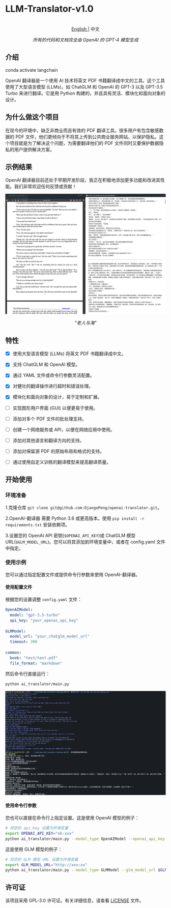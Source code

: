 # LLM-Translator-v1.0

<p align="center">
    <br> <a href="README.md"> English </a> | 中文
</p>
<p align="center">
    <em>所有的代码和文档完全由 OpenAI 的 GPT-4 模型生成</em>
</p>

## 介绍
conda activate langchain

OpenAI 翻译器是一个使用 AI 技术将英文 PDF 书籍翻译成中文的工具。这个工具使用了大型语言模型 (LLMs)，如 ChatGLM 和 OpenAI 的 GPT-3 以及 GPT-3.5 Turbo 来进行翻译。它是用 Python 构建的，并且具有灵活、模块化和面向对象的设计。

## 为什么做这个项目

在现今的环境中，缺乏非商业而且有效的 PDF 翻译工具。很多用户有包含敏感数据的 PDF 文件，他们更倾向于不将其上传到公共商业服务网站，以保护隐私。这个项目就是为了解决这个问题，为需要翻译他们的 PDF 文件同时又要保护数据隐私的用户提供解决方案。

## 示例结果

OpenAI 翻译器目前还处于早期开发阶段，我正在积极地添加更多功能和改进其性能。我们非常欢迎任何反馈或贡献！

![The_Old_Man_of_the_Sea](images/sample_image_0.png)

<p align="center">
    <em>"老人与海"</em>
</p>

## 特性

- [X] 使用大型语言模型 (LLMs) 将英文 PDF 书籍翻译成中文。
- [X] 支持 ChatGLM 和 OpenAI 模型。
- [X] 通过 YAML 文件或命令行参数灵活配置。
- [X] 对健壮的翻译操作进行超时和错误处理。
- [X] 模块化和面向对象的设计，易于定制和扩展。
- [ ] 实现图形用户界面 (GUI) 以便更易于使用。
- [ ] 添加对多个 PDF 文件的批处理支持。
- [ ] 创建一个网络服务或 API，以便在网络应用中使用。
- [ ] 添加对其他语言和翻译方向的支持。
- [ ] 添加对保留源 PDF 的原始布局和格式的支持。
- [ ] 通过使用自定义训练的翻译模型来提高翻译质量。


## 开始使用

### 环境准备

1.克隆仓库 `git clone git@github.com:DjangoPeng/openai-translator.git`。

2.OpenAI-翻译器 需要 Python 3.6 或更高版本。使用 `pip install -r requirements.txt` 安装依赖项。

3.设置您的 OpenAI API 密钥(`$OPENAI_API_KEY`)或 ChatGLM 模型 URL(`$GLM_MODEL_URL`)。您可以将其添加到环境变量中，或者在 config.yaml 文件中指定。

### 使用示例

您可以通过指定配置文件或提供命令行参数来使用 OpenAI-翻译器。

#### 使用配置文件

根据您的设置调整 `config.yaml` 文件：

```yaml
OpenAIModel:
  model: "gpt-3.5-turbo"
  api_key: "your_openai_api_key"

GLMModel:
  model_url: "your_chatglm_model_url"
  timeout: 300

common:
  book: "test/test.pdf"
  file_format: "markdown"
```

然后命令行直接运行：

```bash
python ai_translator/main.py
```

![sample_out](images/sample_image_1.png)

#### 使用命令行参数

您也可以直接在命令行上指定设置。这是使用 OpenAI 模型的例子：

```bash
# 将您的 api_key 设置为环境变量
export OPENAI_API_KEY="sk-xxx"
python ai_translator/main.py --model_type OpenAIModel --openai_api_key $OPENAI_API_KEY --file_format markdown --book tests/test.pdf --openai_model gpt-3.5-turbo
```

这是使用 GLM 模型的例子：

```bash
# 将您的 GLM 模型 URL 设置为环境变量
export GLM_MODEL_URL="http://xxx:xx"
python ai_translator/main.py --model_type GLMModel --glm_model_url $GLM_MODEL_URL --book tests/test.pdf 
```

## 许可证

该项目采用 GPL-3.0 许可证。有关详细信息，请查看 [LICENSE](LICENSE) 文件。




